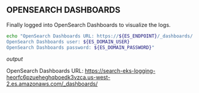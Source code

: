 ## OPENSEARCH DASHBOARDS

Finally logged into OpenSearch Dashboards to visualize the logs.

```bash
echo "OpenSearch Dashboards URL: https://${ES_ENDPOINT}/_dashboards/
OpenSearch Dashboards user: ${ES_DOMAIN_USER}
OpenSearch Dashboards password: ${ES_DOMAIN_PASSWORD}"
```
*output*

OpenSearch Dashboards URL: https://search-eks-logging-heorfc6pzueheghqboedk3vzca.us-west-2.es.amazonaws.com/_dashboards/

